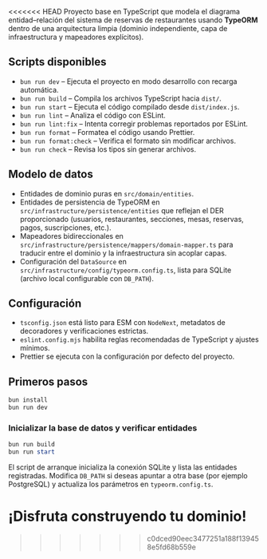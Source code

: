 
<<<<<<< HEAD
Proyecto base en TypeScript que modela el diagrama entidad–relación del sistema de reservas de restaurantes usando **TypeORM** dentro de una arquitectura limpia (dominio independiente, capa de infraestructura y mapeadores explícitos).

## Scripts disponibles

- `bun run dev` – Ejecuta el proyecto en modo desarrollo con recarga automática.
- `bun run build` – Compila los archivos TypeScript hacia `dist/`.
- `bun run start` – Ejecuta el código compilado desde `dist/index.js`.
- `bun run lint` – Analiza el código con ESLint.
- `bun run lint:fix` – Intenta corregir problemas reportados por ESLint.
- `bun run format` – Formatea el código usando Prettier.
- `bun run format:check` – Verifica el formato sin modificar archivos.
- `bun run check` – Revisa los tipos sin generar archivos.

## Modelo de datos

- Entidades de dominio puras en `src/domain/entities`.
- Entidades de persistencia de TypeORM en `src/infrastructure/persistence/entities` que reflejan el DER proporcionado (usuarios, restaurantes, secciones, mesas, reservas, pagos, suscripciones, etc.).
- Mapeadores bidireccionales en `src/infrastructure/persistence/mappers/domain-mapper.ts` para traducir entre el dominio y la infraestructura sin acoplar capas.
- Configuración del `DataSource` en `src/infrastructure/config/typeorm.config.ts`, lista para SQLite (archivo local configurable con `DB_PATH`).

## Configuración

- `tsconfig.json` está listo para ESM con `NodeNext`, metadatos de decoradores y verificaciones estrictas.
- `eslint.config.mjs` habilita reglas recomendadas de TypeScript y ajustes mínimos.
- Prettier se ejecuta con la configuración por defecto del proyecto.

## Primeros pasos

```powershell
bun install
bun run dev
```

### Inicializar la base de datos y verificar entidades

```powershell
bun run build
bun run start
```

El script de arranque inicializa la conexión SQLite y lista las entidades registradas. Modifica `DB_PATH` si deseas apuntar a otra base (por ejemplo PostgreSQL) y actualiza los parámetros en `typeorm.config.ts`.

¡Disfruta construyendo tu dominio!
=======
>>>>>>> c0dced90eec3477251a188f139458e5fd68b559e
